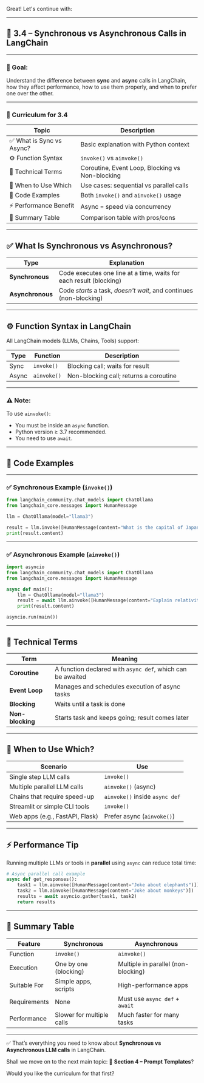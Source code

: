 Great! Let's continue with:

---

## 📘 3.4 – **Synchronous vs Asynchronous Calls in LangChain**

---

### 🎯 Goal:

Understand the difference between **sync** and **async** calls in LangChain, how they affect performance, how to use them properly, and when to prefer one over the other.

---

### 📘 Curriculum for 3.4

| Topic                    | Description                                     |
| ------------------------ | ----------------------------------------------- |
| ✅ What is Sync vs Async? | Basic explanation with Python context           |
| ⚙️ Function Syntax       | `invoke()` vs `ainvoke()`                       |
| 🧠 Technical Terms       | Coroutine, Event Loop, Blocking vs Non-blocking |
| 📅 When to Use Which     | Use cases: sequential vs parallel calls         |
| 🧪 Code Examples         | Both `invoke()` and `ainvoke()` usage           |
| ⚡ Performance Benefit    | Async = speed via concurrency                   |
| 📄 Summary Table         | Comparison table with pros/cons                 |

---

## ✅ What Is Synchronous vs Asynchronous?

| Type             | Explanation                                                        |
| ---------------- | ------------------------------------------------------------------ |
| **Synchronous**  | Code executes one line at a time, waits for each result (blocking) |
| **Asynchronous** | Code *starts* a task, *doesn't wait*, and continues (non-blocking) |

---

## ⚙️ Function Syntax in LangChain

All LangChain models (LLMs, Chains, Tools) support:

| Type  | Function    | Description                            |
| ----- | ----------- | -------------------------------------- |
| Sync  | `invoke()`  | Blocking call; waits for result        |
| Async | `ainvoke()` | Non-blocking call; returns a coroutine |

---

### ⚠️ Note:

To use `ainvoke()`:

* You must be inside an `async` function.
* Python version ≥ 3.7 recommended.
* You need to use `await`.

---

## 🧪 Code Examples

---

### ✅ Synchronous Example (`invoke()`)

```python
from langchain_community.chat_models import ChatOllama
from langchain_core.messages import HumanMessage

llm = ChatOllama(model="llama3")

result = llm.invoke([HumanMessage(content="What is the capital of Japan?")])
print(result.content)
```

---

### ✅ Asynchronous Example (`ainvoke()`)

```python
import asyncio
from langchain_community.chat_models import ChatOllama
from langchain_core.messages import HumanMessage

async def main():
    llm = ChatOllama(model="llama3")
    result = await llm.ainvoke([HumanMessage(content="Explain relativity")])
    print(result.content)

asyncio.run(main())
```

---

## 🧠 Technical Terms

| Term             | Meaning                                                    |
| ---------------- | ---------------------------------------------------------- |
| **Coroutine**    | A function declared with `async def`, which can be awaited |
| **Event Loop**   | Manages and schedules execution of async tasks             |
| **Blocking**     | Waits until a task is done                                 |
| **Non-blocking** | Starts task and keeps going; result comes later            |

---

## 📅 When to Use Which?

| Scenario                        | Use                            |
| ------------------------------- | ------------------------------ |
| Single step LLM calls           | `invoke()`                     |
| Multiple parallel LLM calls     | `ainvoke()` (async)            |
| Chains that require speed-up    | `ainvoke()` inside `async def` |
| Streamlit or simple CLI tools   | `invoke()`                     |
| Web apps (e.g., FastAPI, Flask) | Prefer async (`ainvoke()`)     |

---

## ⚡ Performance Tip

Running multiple LLMs or tools in **parallel** using `async` can reduce total time:

```python
# Async parallel call example
async def get_responses():
    task1 = llm.ainvoke([HumanMessage(content="Joke about elephants")])
    task2 = llm.ainvoke([HumanMessage(content="Joke about monkeys")])
    results = await asyncio.gather(task1, task2)
    return results
```

---

## 📄 Summary Table

| Feature      | Synchronous               | Asynchronous                        |
| ------------ | ------------------------- | ----------------------------------- |
| Function     | `invoke()`                | `ainvoke()`                         |
| Execution    | One by one (blocking)     | Multiple in parallel (non-blocking) |
| Suitable For | Simple apps, scripts      | High-performance apps               |
| Requirements | None                      | Must use `async def` + `await`      |
| Performance  | Slower for multiple calls | Much faster for many tasks          |

---

✅ That’s everything you need to know about **Synchronous vs Asynchronous LLM calls** in LangChain.

Shall we move on to the next main topic:
📘 **Section 4 – Prompt Templates**?

Would you like the curriculum for that first?

